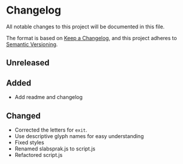# Changelog

All notable changes to this project will be documented in this file.

The format is based on [Keep a Changelog](https://keepachangelog.com/en/1.0.0/),
and this project adheres to [Semantic Versioning](https://semver.org/spec/v2.0.0.html).

## Unreleased

## Added

- Add readme and changelog

## Changed

- Corrected the letters for `exit`.
- Use descriptive glyph names for easy understanding
- Fixed styles
- Renamed slabsprak.js to script.js
- Refactored script.js
